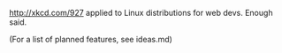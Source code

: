 http://xkcd.com/927 applied to Linux distributions for web devs. Enough said.

(For a list of planned features, see ideas.md)
